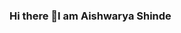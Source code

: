 ### Hi there 👋I am Aishwarya Shinde

<!--
**aishshinde781/aishshinde781** is a ✨ _special_ ✨ repository because its `README.md` (this file) appears on your GitHub profile.

Here are some ideas to get you started:

- 🔭 I’m currently working on ...
- 🌱 I’m currently learning ...
- 👯 I’m looking to collaborate on ...
- 🤔 I’m looking for help with ...
- 💬 Ask me about ...
- 📫 How to reach me: ...aishwaryashinde781@gmail.com
- 😄 Pronouns: ...
- ⚡ Fun fact: ...
-->
